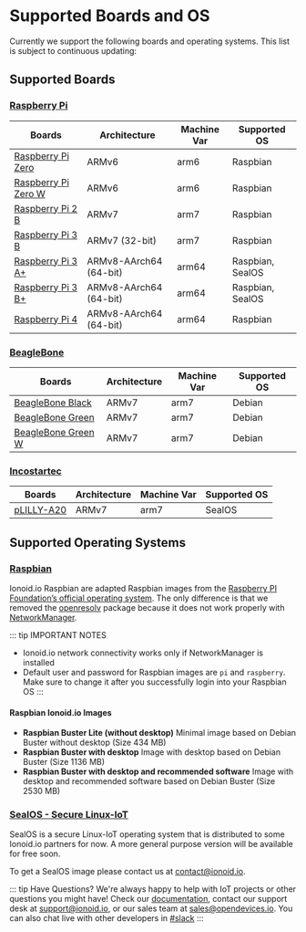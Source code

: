 # Supported Boards and OS

Currently we support the following boards and operating systems. This list is
subject to continuous updating:

## Supported Boards

### [Raspberry Pi](https://www.raspberrypi.org/)

| Boards                                                                                  | Architecture          | Machine Var            | Supported OS                 |
| --------------------------------------------------------------------------------------- |---------------------- | ---------------------- | ---------------------------- |
| [Raspberry Pi Zero](https://www.raspberrypi.org/products/raspberry-pi-zero/)            | ARMv6                 | arm6                   | Raspbian                     |
| [Raspberry Pi Zero W](https://www.raspberrypi.org/products/raspberry-pi-zero-w/)        | ARMv6                 | arm6                   | Raspbian                     |
| [Raspberry Pi 2 B](https://www.raspberrypi.org/products/raspberry-pi-2-model-b/)        | ARMv7                 | arm7                   | Raspbian                     |
| [Raspberry Pi 3 B](https://www.raspberrypi.org/products/raspberry-pi-3-model-b/)        | ARMv7 (32-bit)        | arm7                   | Raspbian                     |
| [Raspberry Pi 3 A+](https://www.raspberrypi.org/products/raspberry-pi-3-model-a-plus/)  | ARMv8-AArch64 (64-bit)| arm64                  | Raspbian, SealOS             |
| [Raspberry Pi 3 B+](https://www.raspberrypi.org/products/raspberry-pi-3-model-b-plus/)  | ARMv8-AArch64 (64-bit)| arm64                  | Raspbian, SealOS             |
| [Raspberry Pi 4](https://www.raspberrypi.org/products/raspberry-pi-4-model-b/)          | ARMv8-AArch64 (64-bit)| arm64                  | Raspbian                     |

### [BeagleBone](https://beagleboard.org/)

| Boards                                                       | Architecture          | Machine Var            | Supported OS                 |
| ------------------------------------------------------------ | --------------------- | ---------------------- | ---------------------------- |
| [BeagleBone Black](https://beagleboard.org/black)            | ARMv7                 | arm7                   | Debian                       |
| [BeagleBone Green](https://beagleboard.org/green)            | ARMv7                 | arm7                   | Debian                       |
| [BeagleBone Green W](https://beagleboard.org/green-wireless) | ARMv7                 | arm7                   | Debian                       |

### [Incostartec](https://incostartec.com/)

| Boards                                                       | Architecture          | Machine Var            | Supported OS                 |
| ------------------------------------------------------------ | --------------------- | ---------------------- | ---------------------------- |
| [pLILLY-A20](https://incostartec.com/product/plilly-a20/)    | ARMv7                 | arm7                   | SealOS                       |

## Supported Operating Systems

### [Raspbian](https://www.raspberrypi.org/downloads/raspbian/)

Ionoid.io Raspbian are adapted Raspbian images from the [Raspberry PI Foundation’s official operating
system](https://www.raspberrypi.org/downloads/raspbian/). The only difference is
that we removed the [openresolv](https://roy.marples.name/projects/openresolv/)
package because it does not work properly with [NetworkManager](https://wiki.debian.org/NetworkManager).

::: tip IMPORTANT NOTES
- Ionoid.io network connectivity works only if NetworkManager is installed
- Default user and password for Raspbian images are `pi` and `raspberry`. Make sure to change it after you successfully login into your Raspbian OS
:::

#### Raspbian Ionoid.io Images

- **Raspbian Buster Lite (without desktop)** Minimal image based on Debian Buster
without desktop (Size 434 MB)
- **Raspbian Buster with desktop** Image with desktop based on Debian Buster (Size
  1136 MB)
- **Raspbian Buster with desktop and recommended software** Image with desktop and
recommended software based on Debian Buster (Size 2530 MB)

### [SealOS - Secure Linux-IoT](https://ionoid.io/)

SealOS is a secure Linux-IoT operating system that is distributed to some
Ionoid.io partners for now. A more general purpose version will be available
for free soon.

To get a SealOS image please contact us at <contact@ionoid.io>.

::: tip Have Questions?
We're always happy to help with IoT projects or other questions you might have!
Check our [documentation](https://docs.ionoid.io/), contact our
support desk at <support@ionoid.io>, or our sales team at <sales@opendevices.io>.
You can also chat live with other developers in  [#slack](https://ionoidcommunity.slack.com/join/shared_invite/enQtODAzODgwOTIyMDY4LWExNWVmMDJhMDE2YWYyMjE3N2FlOGNlZjM4NDlmYmM5MmNhYWY1ZTZmOWMwYTYxYTMxNTQzODYzYmRmODMzOWI)
:::
